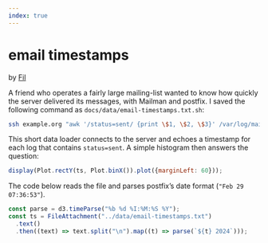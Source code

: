 ```yaml
---
index: true
---
```


# email timestamps

<p class=author>by <a href="https://observablehq.com/@fil">Fil</a></p>

A friend who operates a fairly large mailing-list wanted to know how quickly the server delivered its messages, with Mailman and postfix. I saved the following command as `docs/data/email-timestamps.txt.sh`:

```sh echo run=false
ssh example.org "awk '/status=sent/ {print \$1, \$2, \$3}' /var/log/mail.log"
```

This short data loader connects to the server and echoes a timestamp for each log that contains `status=sent`. A simple histogram then answers the question:

```js echo
display(Plot.rectY(ts, Plot.binX()).plot({marginLeft: 60}));
```

The code below reads the file and parses postfix’s date format (`"Feb 29 07:36:53"`).

```js echo
const parse = d3.timeParse("%b %d %I:%M:%S %Y");
const ts = FileAttachment("../data/email-timestamps.txt")
  .text()
  .then((text) => text.split("\n").map((t) => parse(`${t} 2024`)));
```
